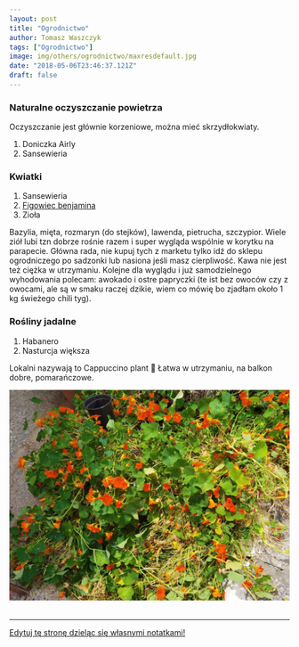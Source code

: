 ```yaml
---
layout: post
title: "Ogrodnictwo"
author: Tomasz Waszczyk
tags: ["Ogrodnictwo"]
image: img/others/ogrodnictwo/maxresdefault.jpg
date: "2018-05-06T23:46:37.121Z"
draft: false
---
```


### Naturalne oczyszczanie powietrza

Oczyszczanie jest głównie korzeniowe, można mieć skrzydłokwiaty.

1. Doniczka Airly
2. Sansewieria

### Kwiatki

1. Sansewieria
2. [Figowiec benjamina](https://pl.m.wikipedia.org/wiki/Figowiec_benjamina)
3. Zioła

Bazylia, mięta, rozmaryn (do stejków), lawenda, pietrucha, szczypior. Wiele ziół lubi tzn dobrze rośnie razem i super wygląda wspólnie w korytku na parapecie. Główna rada, nie kupuj tych z marketu tylko idź do sklepu ogrodniczego po sadzonki lub nasiona jeśli masz cierpliwość. Kawa nie jest też ciężka w utrzymaniu. Kolejne dla wyglądu i już samodzielnego wyhodowania polecam: awokado i ostre papryczki (te ist bez owoców czy z owocami, ale są w smaku raczej dzikie, wiem co mówię bo zjadłam około 1 kg świeżego chili tyg).

### Rośliny jadalne

1. Habanero
2. Nasturcja większa
<!-- https://zielonyogrodek.pl/katalog-roslin/pnacza/9526-nasturcja-wieksza -->

Lokalni nazywają to Cappuccino plant 🧡 Łatwa w utrzymaniu, na balkon dobre, pomarańczowe.

<img src="./img/others/ogrodnictwo/nasturcja.jpeg"><br><br>

---

<a href="https://github.com/TomaszWaszczyk/historia.waszczyk.com/edit/master/src/content/ogrodnictwo.md" target="_blank">Edytuj tę stronę dzieląc się własnymi notatkami!</a>
